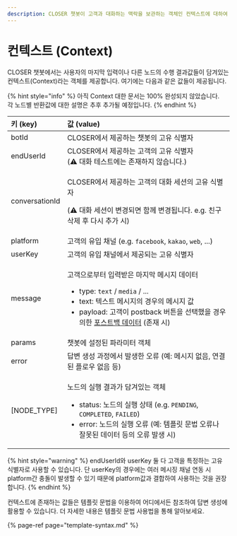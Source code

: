 ```yaml
---
description: CLOSER 챗봇이 고객과 대화하는 맥락을 보관하는 객체인 컨텍스트에 대하여 알아봅니다.
---
```


# 컨텍스트 \(Context\)

CLOSER 챗봇에서는 사용자의 마지막 입력이나 다른 노드의 수행 결과값들이 담겨있는 컨텍스트\(Context\)라는 객체를 제공합니다. 여기에는 다음과 같은 값들이 제공됩니다.

{% hint style="info" %}
아직 Context 대한 문서는 100% 완성되지 않았습니다.   
각 노드별 반환값에 대한 설명은 추후 추가될 예정입니다.
{% endhint %}

<table>
  <thead>
    <tr>
      <th style="text-align:left">키 (key)</th>
      <th style="text-align:left">값 (value)</th>
    </tr>
  </thead>
  <tbody>
    <tr>
      <td style="text-align:left">botId</td>
      <td style="text-align:left">CLOSER에서 제공하는 챗봇의 고유 식별자</td>
    </tr>
    <tr>
      <td style="text-align:left">endUserId</td>
      <td style="text-align:left">CLOSER에서 제공하는 고객의 고유 식별자
        <br />(⚠️ 대화 테스트에는 존재하지 않습니다.)</td>
    </tr>
    <tr>
      <td style="text-align:left">conversationId</td>
      <td style="text-align:left">
        <p>CLOSER에서 제공하는 고객의 대화 세션의 고유 식별자</p>
        <p>(⚠️ 대화 세션이 변경되면 함께 변경됩니다. e.g. 친구 삭제 후 다시 추가 시)</p>
      </td>
    </tr>
    <tr>
      <td style="text-align:left">platform</td>
      <td style="text-align:left">고객의 유입 채널 (e.g. <code>facebook</code>, <code>kakao</code>, <code>web</code>,
        ...)</td>
    </tr>
    <tr>
      <td style="text-align:left">userKey</td>
      <td style="text-align:left">고객의 유입 채널에서 제공되는 고유 식별자</td>
    </tr>
    <tr>
      <td style="text-align:left">message</td>
      <td style="text-align:left">
        <p>고객으로부터 입력받은 마지막 메시지 데이터</p>
        <ul>
          <li>type: <code>text</code> / <code>media</code> / ...</li>
          <li>text: 텍스트 메시지의 경우의 메시지 값</li>
          <li>payload: 고객이 postback 버튼을 선택했을 경우의한 <a href="../node/response.md#postback-payload">포스트백 데이터</a> (존재
            시)</li>
        </ul>
      </td>
    </tr>
    <tr>
      <td style="text-align:left">params</td>
      <td style="text-align:left">챗봇에 설정된 파라미터 객체</td>
    </tr>
    <tr>
      <td style="text-align:left">error</td>
      <td style="text-align:left">답변 생성 과정에서 발생한 오류 (예: 메시지 없음, 연결된 플로우 없음 등)</td>
    </tr>
    <tr>
      <td style="text-align:left">[NODE_TYPE]</td>
      <td style="text-align:left">
        <p>노드의 실행 결과가 담겨있는 객체</p>
        <ul>
          <li>status: 노드의 실행 상태 (e.g. <code>PENDING</code>, <code>COMPLETED</code>, <code>FAILED</code>)</li>
          <li>error: 노드의 실행 오류 (예: 템플릿 문법 오류나 잘못된 데이터 등의 오류 발생 시)</li>
        </ul>
      </td>
    </tr>
  </tbody>
</table>{% hint style="warning" %}
endUserId와 userKey 둘 다 고객을 특정하는 고유 식별자로 사용할 수 있습니다.   
단 userKey의 경우에는 여러 메시징 채널 연동 시 platform간 충돌이 발생할 수 있기 때문에 platform값과 결합하여 사용하는 것을 권장합니다.
{% endhint %}

컨텍스트에 존재하는 값들은 템플릿 문법을 이용하여 어디에서든 참조하여 답변 생성에 활용할 수 있습니다. 더 자세한 내용은 템플릿 문법 사용법을 통해 알아보세요.

{% page-ref page="template-syntax.md" %}

